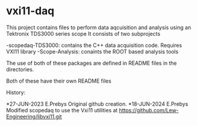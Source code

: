 # vxi11-daq
This project contains files to perform data aqcuisition and analysis using an Tektronix TDS3000 series scope
It consists of two subprojects

-scopedaq-TDS3000: contains the C++ data acquisition code. Requires VXI11 library
-Scope-Analysis:   conaints the ROOT based analysis tools

The  use of both of these packages are defined in README files in the directories.

Both of these have their own README files

 History:
 
 *27-JUN-2023  E.Prebys  Original github creation.
 *18-JUN-2024  E.Prebys Modified scopedaq to use the Vxi11 utilities at https://github.com/Lew-Engineering/libvxi11.git
